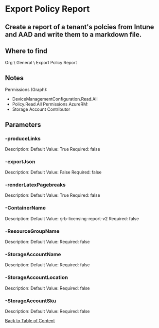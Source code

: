 # Export Policy Report

## Create a report of a tenant's polcies from Intune and AAD and write them to a markdown file.

## Where to find
Org \ General \ Export Policy Report

## Notes
Permissions (Graph):
   - DeviceManagementConfiguration.Read.All
   - Policy.Read.All
Permissions AzureRM:
   - Storage Account Contributor

## Parameters
### -produceLinks
Description: 
Default Value: True
Required: false

### -exportJson
Description: 
Default Value: False
Required: false

### -renderLatexPagebreaks
Description: 
Default Value: True
Required: false

### -ContainerName
Description: 
Default Value: rjrb-licensing-report-v2
Required: false

### -ResourceGroupName
Description: 
Default Value: 
Required: false

### -StorageAccountName
Description: 
Default Value: 
Required: false

### -StorageAccountLocation
Description: 
Default Value: 
Required: false

### -StorageAccountSku
Description: 
Default Value: 
Required: false


[Back to Table of Content](../../../README.md)

